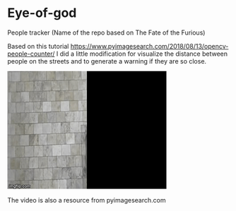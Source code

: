 # Eye-of-god
People tracker (Name of the repo based on The Fate of the Furious)

Based on this tutorial https://www.pyimagesearch.com/2018/08/13/opencv-people-counter/ I did a little modification for visualize the distance between people on the streets and to generate a warning if they are so close. 

![](people.gif)


The video is also a resource from pyimagesearch.com
